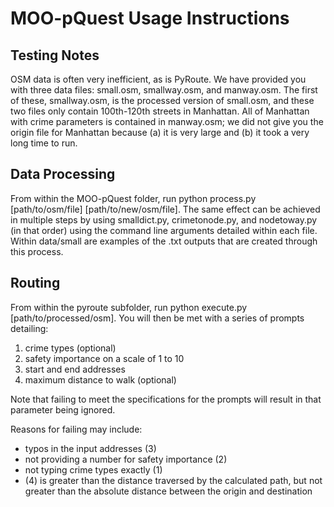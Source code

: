# MOO-pQuest Usage Instructions

Testing Notes
-------------
OSM data is often very inefficient, as is PyRoute. We have provided you with three data files: small.osm, smallway.osm, and manway.osm. The first of these, smallway.osm, is the processed version of small.osm, and these two files only contain 100th-120th streets in Manhattan. All of Manhattan with crime parameters is contained in manway.osm; we did not give you the origin file for Manhattan because (a) it is very large and (b) it took a very long time to run.

Data Processing
---------------
From within the MOO-pQuest folder, run python process.py [path/to/osm/file] [path/to/new/osm/file]. The same effect can be achieved in multiple steps by using smalldict.py, crimetonode.py, and nodetoway.py (in that order) using the command line arguments detailed within each file. Within data/small are examples of the .txt outputs that are created through this process.

Routing
-------
From within the pyroute subfolder, run python execute.py [path/to/processed/osm]. You will then be met with a series of prompts detailing:
1. crime types (optional)
2. safety importance on a scale of 1 to 10
3. start and end addresses
4. maximum distance to walk (optional)

Note that failing to meet the specifications for the prompts will result in that parameter being ignored.

Reasons for failing may include:
* typos in the input addresses (3)
* not providing a number for safety importance (2)
* not typing crime types exactly (1)
* (4) is greater than the distance traversed by the calculated path, but not greater than the absolute distance between the origin and destination